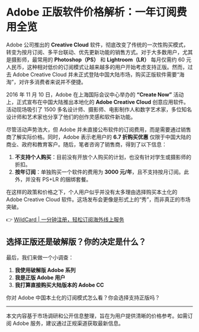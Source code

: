 # Adobe 正版软件价格解析：一年订阅费用全览

Adobe 公司推出的 **Creative Cloud** 软件，彻底改变了传统的一次性购买模式，转变为按月订阅、多平台联动、优先更新功能的销售方式。对于大多数用户，尤其是摄影师，最常用的 **Photoshop（PS）** 和 **Lightroom（LR）** 每月仅需约 60 元人民币，这种相对低价的订阅模式让越来越多的用户开始考虑支持正版。然而，过去 Adobe Creative Cloud 并未正式登陆中国大陆市场，购买正版软件需要“海淘”，对许多消费者来说并不便捷。

2016 年 11 月 10 日，Adobe 在上海国际会议中心举办的 **“Create Now”** 活动上，正式宣布在中国大陆推出本地化的 **Adobe Creative Cloud** 创意应用软件。活动现场吸引了 1500 多名设计师、摄影师、电影制作人和数字艺术家，多位知名设计师和艺术家也分享了他们的创作灵感和软件新功能。

尽管活动声势浩大，但 Adobe 并未直接公布软件的订阅费用，而是需要通过销售商了解实际价格。同时，Adobe 表示老用户的 **6.7 折购买优惠** 仅限于中国大陆的商业、政府和教育客户。随后，笔者咨询了销售商，得到了以下信息：

1. **不支持个人购买**：目前没有开放个人购买的计划，也没有针对学生或摄影师的折扣。
2. **按年订阅**：单独购买一个软件的费用为 **3000 元/年**，且不支持按月订阅。此外，并没有 PS+LR 的捆绑套餐。

在这样的政策和价格之下，个人用户似乎并没有太多理由选择购买本土化的 Adobe Creative Cloud 软件。这场发布会更像是形式上的“秀”，而非真正的市场突破。

👉 [WildCard | 一分钟注册，轻松订阅海外线上服务](https://bbtdd.com/WildCard)

## 选择正版还是破解版？你的决定是什么？

最后，我们来做一个小调查：

1. **我使用破解版 Adobe 系列**  
2. **我是正版 Adobe 用户**  
3. **我打算直接购买大陆版本的 Adobe CC**

你对 Adobe 中国本土化的订阅模式怎么看？你会选择支持正版吗？

---

本文内容基于市场调研和公开信息整理，旨在为用户提供清晰的价格参考。如需订阅 Adobe 服务，建议通过正规渠道获取最新信息。